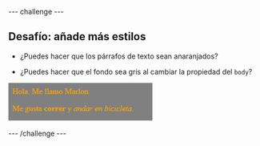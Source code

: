 \--- challenge \---

## Desafío: añade más estilos

+ ¿Puedes hacer que los párrafos de texto sean anaranjados?

+ ¿Puedes hacer que el fondo sea gris al cambiar la propiedad del `body`?

![captura de pantalla](images/birthday-more-style.png)

\--- /challenge \---